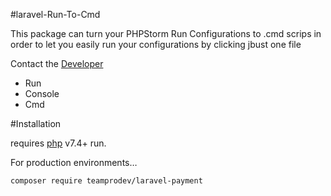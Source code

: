 #laravel-Run-To-Cmd 

This package can turn your PHPStorm Run Configurations to .cmd scrips in order to let you easily run your configurations by clicking jbust one file


Сontact the [Developer](https://github.com/Samandarrrr)  

- Run 
- Console 
- Cmd


#Installation

requires [php](https://www.php.net/) v7.4+ run.

For production environments…

```sh
composer require teamprodev/laravel-payment
```
